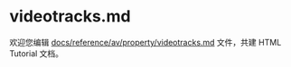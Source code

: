 videotracks.md
===

欢迎您编辑 <a target="__blank" href="https://github.com/jaywcjlove/html-tutorial/blob/master/docs/reference/av/property/videotracks.md">docs/reference/av/property/videotracks.md</a> 文件，共建 HTML Tutorial 文档。